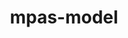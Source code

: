 ---
title: "mpas-model"
layout: cache
categories: [package, v0.18.1]
meta: {"versions": ["7.1"], "compilers": ["gcc@=7.3.1"], "oss": ["amzn2"], "platforms": ["linux"], "targets": ["aarch64", "graviton2", "x86_64_v3", "x86_64_v4"], "stacks": ["aws-isc", "aws-isc-aarch64", "root"], "num_specs": 4, "num_specs_by_stack": {"aws-isc": 2, "root": 4, "aws-isc-aarch64": 2}}
spec_details: [{"hash": "7leza3oqvugjaspfi34kqk2rrz7dusva", "compiler": "gcc@=7.3.1", "versions": ["7.1"], "os": "amzn2", "platform": "linux", "target": "x86_64_v3", "variants": [], "stacks": ["aws-isc", "root"], "size": "-", "tarball": "https://binaries.spack.io/releases/v0.18.1/build_cache/linux-amzn2-x86_64_v3/gcc-7.3.1/mpas-model-7.1/linux-amzn2-x86_64_v3-gcc-7.3.1-mpas-model-7.1-7leza3oqvugjaspfi34kqk2rrz7dusva.spack"}, {"hash": "iwzud4cgb2wmevmvmqfkzttbhtbzfdlx", "compiler": "gcc@=7.3.1", "versions": ["7.1"], "os": "amzn2", "platform": "linux", "target": "graviton2", "variants": [], "stacks": ["root", "aws-isc-aarch64"], "size": "-", "tarball": "https://binaries.spack.io/releases/v0.18.1/build_cache/linux-amzn2-graviton2/gcc-7.3.1/mpas-model-7.1/linux-amzn2-graviton2-gcc-7.3.1-mpas-model-7.1-iwzud4cgb2wmevmvmqfkzttbhtbzfdlx.spack"}, {"hash": "tsyxcttudfyb3gy6gy3isg6rlm6rvuyv", "compiler": "gcc@=7.3.1", "versions": ["7.1"], "os": "amzn2", "platform": "linux", "target": "aarch64", "variants": [], "stacks": ["root", "aws-isc-aarch64"], "size": "-", "tarball": "https://binaries.spack.io/releases/v0.18.1/build_cache/linux-amzn2-aarch64/gcc-7.3.1/mpas-model-7.1/linux-amzn2-aarch64-gcc-7.3.1-mpas-model-7.1-tsyxcttudfyb3gy6gy3isg6rlm6rvuyv.spack"}, {"hash": "hrv372uqqjg6ez4tjv2pjz42oyxzf4qe", "compiler": "gcc@=7.3.1", "versions": ["7.1"], "os": "amzn2", "platform": "linux", "target": "x86_64_v4", "variants": [], "stacks": ["aws-isc", "root"], "size": "-", "tarball": "https://binaries.spack.io/releases/v0.18.1/build_cache/linux-amzn2-x86_64_v4/gcc-7.3.1/mpas-model-7.1/linux-amzn2-x86_64_v4-gcc-7.3.1-mpas-model-7.1-hrv372uqqjg6ez4tjv2pjz42oyxzf4qe.spack"}]
---